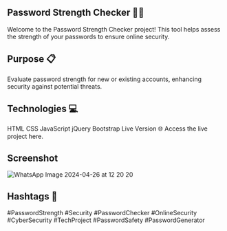 ## Password Strength Checker 💪🔐
Welcome to the Password Strength Checker project! This tool helps assess the strength of your passwords to ensure online security.

## Purpose 📋
Evaluate password strength for new or existing accounts, enhancing security against potential threats.

## Technologies 💻
HTML
CSS
JavaScript
jQuery
Bootstrap
Live Version 🌐
Access the live project here.

## Screenshot
![WhatsApp Image 2024-04-26 at 12 20 20](https://github.com/gautamgk09/BYTEUPRISE_CS_01/assets/168065761/1bce1274-a878-401b-940c-a088db3f6767)



## Hashtags 📌
#PasswordStrength #Security #PasswordChecker #OnlineSecurity #CyberSecurity #TechProject #PasswordSafety #PasswordGenerator
